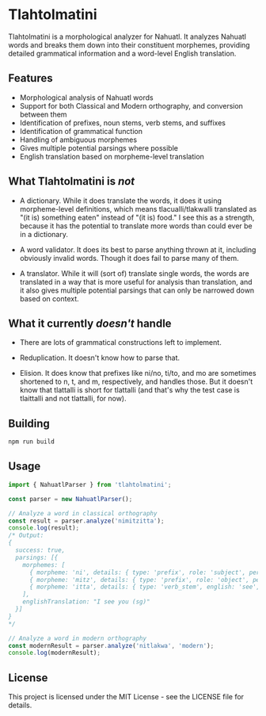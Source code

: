 # Tlahtolmatini

Tlahtolmatini is a morphological analyzer for Nahuatl. It analyzes Nahuatl words and breaks them down into their constituent morphemes, providing detailed grammatical information and a word-level English translation.

## Features

- Morphological analysis of  Nahuatl words
- Support for both Classical and Modern orthography, and conversion between them
- Identification of prefixes, noun stems,  verb stems, and suffixes
- Identification of grammatical function
- Handling of ambiguous morphemes
- Gives multiple potential parsings where possible
- English translation based on morpheme-level translation

## What Tlahtolmatini is *not*

- A dictionary. While it does translate the words, it does it using morpheme-level definitions, which means tlacualli/tlakwalli translated as "(it is) something eaten" instead of "(it is) food." I see this as a strength, because it has the potential to translate more words than could ever be in a dictionary.

- A word validator. It does its best to parse anything thrown at it, including obviously invalid words. Though it does fail to parse many of them.

- A translator. While it will (sort of) translate single words, the words are translated in a way that is more useful for analysis than translation, and it also gives multiple potential parsings that can only be narrowed down based on context.

## What it currently *doesn't* handle

- There are lots of grammatical constructions left to implement.

- Reduplication. It doesn't know how to parse that.

- Elision. It does know that prefixes like ni/no, ti/to, and mo are sometimes shortened to n, t, and m, respectively, and handles those. But it doesn't know that tlattalli is short for tlattalli (and that's why the test case is tlaittalli and not tlattalli, for now).

## Building

```bash
npm run build
```

## Usage

```javascript
import { NahuatlParser } from 'tlahtolmatini';

const parser = new NahuatlParser();

// Analyze a word in classical orthography
const result = parser.analyze('nimitzitta');
console.log(result);
/* Output:
{
  success: true,
  parsings: [{
    morphemes: [
      { morpheme: 'ni', details: { type: 'prefix', role: 'subject', person: 'first', number: 'singular' } },
      { morpheme: 'mitz', details: { type: 'prefix', role: 'object', person: 'second', english: 'you (sg)' } },
      { morpheme: 'itta', details: { type: 'verb_stem', english: 'see', past: 'saw', pp: 'seen' } }
    ],
    englishTranslation: "I see you (sg)"
  }]
}
*/

// Analyze a word in modern orthography
const modernResult = parser.analyze('nitlakwa', 'modern');
console.log(modernResult);
```

## License

This project is licensed under the MIT License - see the LICENSE file for details.
